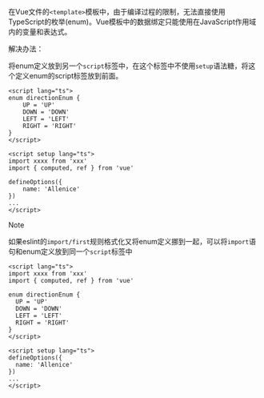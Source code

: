 在Vue文件的`<template>`模板中，由于编译过程的限制，无法直接使用TypeScript的枚举(enum)。Vue模板中的数据绑定只能使用在JavaScript作用域内的变量和表达式。

解决办法：

将enum定义放到另一个`script`标签中，在这个标签中不使用`setup`语法糖，将这个定义enum的script标签放到前面。

```vue
<script lang="ts">
enum directionEnum {
	UP = 'UP'
	DOWN = 'DOWN'
	LEFT = 'LEFT'
	RIGHT = 'RIGHT'
}
</script>

<script setup lang="ts">
import xxxx from 'xxx'
import { computed, ref } from 'vue'

defineOptions({
	name: 'Allenice'
})
...
</script>
```

> [!NOTE]
> 如果eslint的`import/first`规则格式化又将enum定义挪到一起，可以将`import`语句和enum定义放到同一个`script`标签中
> ```vue
> <script lang="ts">
> import xxxx from 'xxx'
> import { computed, ref } from 'vue'
> 
> enum directionEnum {
> 	UP = 'UP'
> 	DOWN = 'DOWN'
> 	LEFT = 'LEFT'
> 	RIGHT = 'RIGHT'
> }
> </script>
> 
> <script setup lang="ts">
> defineOptions({
> 	name: 'Allenice'
> })
> ...
> </script>
> ```